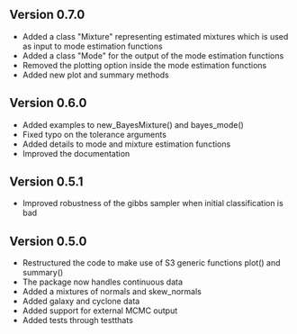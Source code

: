 ## Version 0.7.0
* Added a class "Mixture" representing estimated mixtures which is used as input to mode estimation functions
* Added a class "Mode" for the output of the mode estimation functions
* Removed the plotting option inside the mode estimation functions
* Added new plot and summary methods

## Version 0.6.0
* Added examples to new_BayesMixture() and bayes_mode()
* Fixed typo on the tolerance arguments
* Added details to mode and mixture estimation functions
* Improved the documentation

## Version 0.5.1
* Improved robustness of the gibbs sampler when initial classification is bad

## Version 0.5.0 
* Restructured the code to make use of S3 generic functions plot() and summary()
* The package now handles continuous data
* Added a mixtures of normals and skew_normals
* Added galaxy and cyclone data
* Added support for external MCMC output
* Added tests through testthats